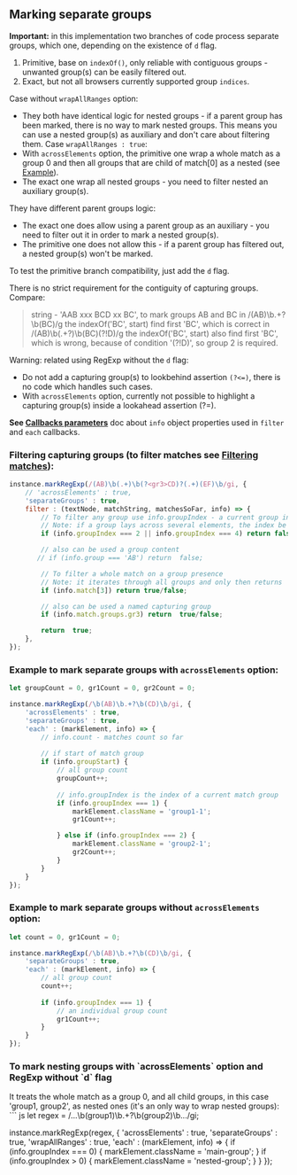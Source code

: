 
## Marking separate groups

**Important:** in this implementation two branches of code process separate groups, which one, depending on the existence of `d` flag.
1. Primitive, base on `indexOf()`, only reliable with contiguous groups - unwanted group(s) can be easily filtered out.
2. Exact, but not all browsers currently supported group `indices`.

Case without `wrapAllRanges` option:
* They both have identical logic for nested groups - if a parent group has been marked, there is no way to mark nested groups.
  This means you can use a nested group(s) as auxiliary and don't care about filtering them.
Case `wrapAllRanges : true`:
* With `acrossElements` option, the primitive one wrap a whole match as a group 0 and then all groups that are child of match[0] as a nested (see [Example](#mark-nesting-groups)).
* The exact one wrap all nested groups - you need to filter nested an auxiliary group(s).

They have different parent groups logic:
* The exact one does allow using a parent group as an auxiliary - you need to filter out it in order to mark a nested group(s).
* The primitive one does not allow this - if a parent group has filtered out, a nested group(s) won't be marked.

To test the primitive branch compatibility, just add the `d` flag.

There is no strict requirement for the contiguity of capturing groups.
Compare:
> string - 'AAB xxx BCD xx BC', to mark groups AB and BC
> in /(AB)\b.+?\b(BC)/g the indexOf('BC', start) find first 'BC', which is correct
> in /(AB)\b(.+?)\b(BC)(?!D)/g the indexOf('BC', start) also find first 'BC', which is wrong, because of condition '(?!D)', so group 2 is required.

Warning: related using RegExp without the `d` flag:
* Do not add a capturing group(s) to lookbehind assertion `(?<=)`, there is no code which handles such cases.
* With `acrossElements` option, currently not possible to highlight a capturing group(s) inside a lookahead assertion (?=).

**See [Callbacks parameters](callbacks-parameters.md)** doc about `info` object properties used in `filter` and `each` callbacks.

### Filtering capturing groups (to filter matches see [Filtering matches](filtering-matches.md)):
``` js
instance.markRegExp(/(AB)\b(.+)\b(?<gr3>CD)?(.+)(EF)\b/gi, {
    // 'acrossElements' : true,
    'separateGroups' : true,
    filter : (textNode, matchString, matchesSoFar, info) => {
        // To filter any group use info.groupIndex - a current group index
        // Note: if a group lays across several elements, the index be the same while a group is wrapping
        if (info.groupIndex === 2 || info.groupIndex === 4) return false;

        // also can be used a group content
       // if (info.group === 'AB') return  false;

        // To filter a whole match on a group presence
        // Note: it iterates through all groups and only then returns
        if (info.match[3]) return true/false;

        // also can be used a named capturing group
        if (info.match.groups.gr3) return  true/false;

        return  true;
    },
});
```
### Example to mark separate groups with `acrossElements` option:
``` js
let groupCount = 0, gr1Count = 0, gr2Count = 0;

instance.markRegExp(/\b(AB)\b.+?\b(CD)\b/gi, {
    'acrossElements' : true,
    'separateGroups' : true,
    'each' : (markElement, info) => {
        // info.count - matches count so far
        
        // if start of match group
        if (info.groupStart) {
            // all group count
            groupCount++;
            
            // info.groupIndex is the index of a current match group
            if (info.groupIndex === 1) {
                markElement.className = 'group1-1';
                gr1Count++;

            } else if (info.groupIndex === 2) {
                markElement.className = 'group2-1';
                gr2Count++;
            }
        }
    }
});
```
### Example to mark separate groups without `acrossElements` option:
``` js
let count = 0, gr1Count = 0;

instance.markRegExp(/\b(AB)\b.+?\b(CD)\b/gi, {
    'separateGroups' : true,
    'each' : (markElement, info) => {
        // all group count
        count++;
        
        if (info.groupIndex === 1) {
            // an individual group count
            gr1Count++;
        }
    }
});
```
<h3 id="mark-nesting-groups">To mark nesting groups with `acrossElements` option and RegExp without `d` flag</h3>
It treats the whole match as a group 0, and all child groups, in this case 'group1, group2', as nested ones (it's an only way to wrap nested groups):
``` js
let regex = /...\b(group1)\b.+?\b(group2)\b.../gi;

instance.markRegExp(regex, {
    'acrossElements' : true,
    'separateGroups' : true,
    'wrapAllRanges' : true,
    'each' : (markElement, info) => {
        if (info.groupIndex === 0) {
            markElement.className = 'main-group';
        }
        if (info.groupIndex > 0) {
            markElement.className = 'nested-group';
        }
    }
});
```

